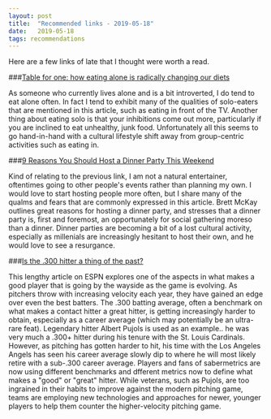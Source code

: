 ```yaml
---
layout: post
title:  "Recommended links - 2019-05-18"
date:   2019-05-18
tags: recommendations
---
```


Here are a few links of late that I thought were worth a read.

###[Table for one: how eating alone is radically changing our diets](https://www.theguardian.com/lifeandstyle/2019/may/06/table-for-one-how-eating-alone-changing-our-diets)

As someone who currently lives alone and is a bit introverted, I do tend to eat alone often.  In fact I tend to exhibit many of the qualities of solo-eaters that are mentioned in this article, such as eating in front of the TV.  Another thing about eating solo is that your inhibitions come out more, particularly if you are inclined to eat unhealthy, junk food.  Unfortunately all this seems to go hand-in-hand with a cultural lifestyle shift away from group-centric activities such as eating in.

###[9 Reasons You Should Host a Dinner Party This Weekend](https://www.artofmanliness.com/articles/9-reasons-to-host-dinner-party/)

Kind of relating to the previous link, I am not a natural entertainer, oftentimes going to other people's events rather than planning my own.  I would love to start hosting people more often, but I share many of the qualms and fears that are commonly expressed in this article.  Brett McKay outlines great reasons for hosting a dinner party, and stresses that a dinner party is, first and foremost, an opportunately for social gathering moreso than a dinner.  Dinner parties are becoming a bit of a lost cultural activity, especially as millenials are increasingly hesitant to host their own, and he would love to see a resurgance.

###[Is the .300 hitter a thing of the past?](http://www.espn.com/mlb/story/_/id/26757283/is-300-hitter-thing-past)

This lengthy article on ESPN explores one of the aspects in what makes a good player that is going by the wayside as the game is evolving.  As pitchers throw with increasing velocity each year, they have gained an edge over even the best batters.  The .300 batting average, often a benchmark on what makes a contact hitter a great hitter, is getting increasingly harder to obtain, especially as a career average (which may potentially be an ultra-rare feat).  Legendary hitter Albert Pujols is used as an example.. he was very much a .300+ hitter during his tenure with the St. Louis Cardinals.  However, as pitching has gotten harder to hit, his time with the Los Angeles Angels has seen his career average slowly dip to where he will most likely retire with a sub-.300 career average.  Players and fans of sabermetrics are now using different benchmarks and dfferent metrics now to define what makes a "good" or "great" hitter.  While veterans, such as Pujols, are too ingrained in their habits to improve against the modern pitching game, teams are employing new technologies and approaches for newer, younger players to help them counter the higher-velocity pitching game.
